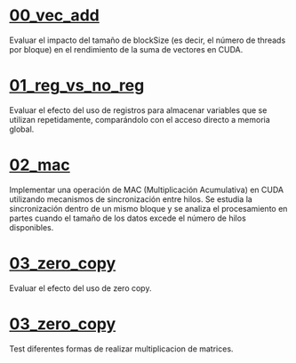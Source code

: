 # [00_vec_add](00_vec_add)
Evaluar el impacto del tamaño de blockSize (es decir, el número de threads por bloque) en el rendimiento de la suma de vectores en CUDA.

# [01_reg_vs_no_reg](01_reg_vs_no_reg)
Evaluar el efecto del uso de registros para almacenar variables que se utilizan repetidamente, comparándolo con el acceso directo a memoria global.

# [02_mac](02_mac)
Implementar una operación de MAC (Multiplicación Acumulativa) en CUDA utilizando mecanismos de sincronización entre hilos. Se estudia la sincronización dentro de un mismo bloque y se analiza el procesamiento en partes cuando el tamaño de los datos excede el número de hilos disponibles.

# [03_zero_copy](03_zero_copy)
Evaluar el efecto del uso de zero copy.

# [03_zero_copy](04_matmul)
Test diferentes formas de realizar multiplicacion de matrices.

